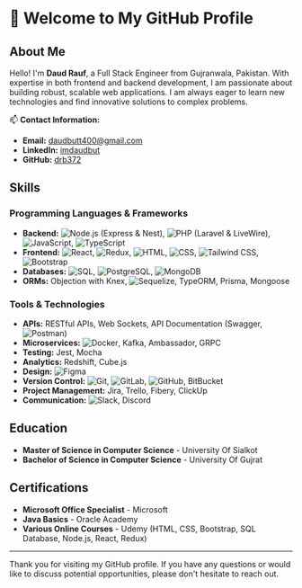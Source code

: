 # 👋 Welcome to My GitHub Profile

## About Me

Hello! I'm **Daud Rauf**, a Full Stack Engineer from Gujranwala, Pakistan. With expertise in both frontend and backend development, I am passionate about building robust, scalable web applications. I am always eager to learn new technologies and find innovative solutions to complex problems.

📫 **Contact Information:**

- **Email:** [daudbutt400@gmail.com](mailto:daudbutt400@gmail.com)
- **LinkedIn:** [imdaudbut](https://linkedin.com/in/imdaudbut)
- **GitHub:** [drb372](https://github.com/drb372)

## Skills

### Programming Languages & Frameworks
- **Backend:** ![Node.js](https://skillicons.dev/icons?i=nodejs) (Express & Nest), ![PHP](https://skillicons.dev/icons?i=php) (Laravel & LiveWire), ![JavaScript](https://skillicons.dev/icons?i=javascript), ![TypeScript](https://skillicons.dev/icons?i=typescript)
- **Frontend:** ![React](https://skillicons.dev/icons?i=react), ![Redux](https://skillicons.dev/icons?i=redux), ![HTML](https://skillicons.dev/icons?i=html), ![CSS](https://skillicons.dev/icons?i=css), ![Tailwind CSS](https://skillicons.dev/icons?i=tailwind), ![Bootstrap](https://skillicons.dev/icons?i=bootstrap)
- **Databases:** ![SQL](https://skillicons.dev/icons?i=mysql), ![PostgreSQL](https://skillicons.dev/icons?i=postgres), ![MongoDB](https://skillicons.dev/icons?i=mongodb)
- **ORMs:** Objection with Knex, ![Sequelize](https://skillicons.dev/icons?i=sequelize), TypeORM, Prisma, Mongoose

### Tools & Technologies
- **APIs:** RESTful APIs, Web Sockets, API Documentation (Swagger, ![Postman](https://skillicons.dev/icons?i=postman))
- **Microservices:** ![Docker](https://skillicons.dev/icons?i=docker), Kafka, Ambassador, GRPC
- **Testing:** Jest, Mocha
- **Analytics:** Redshift, Cube.js
- **Design:** ![Figma](https://skillicons.dev/icons?i=figma)
- **Version Control:** ![Git](https://skillicons.dev/icons?i=git), ![GitLab](https://skillicons.dev/icons?i=gitlab), ![GitHub](https://skillicons.dev/icons?i=github), BitBucket
- **Project Management:** Jira, Trello, Fibery, ClickUp
- **Communication:** ![Slack](https://skillicons.dev/icons?i=slack), Discord

## Education

- **Master of Science in Computer Science** - University Of Sialkot
- **Bachelor of Science in Computer Science** - University Of Gujrat

## Certifications

- **Microsoft Office Specialist** - Microsoft
- **Java Basics** - Oracle Academy
- **Various Online Courses** - Udemy (HTML, CSS, Bootstrap, SQL Database, Node.js, React, Redux)

---

Thank you for visiting my GitHub profile. If you have any questions or would like to discuss potential opportunities, please don't hesitate to reach out.
